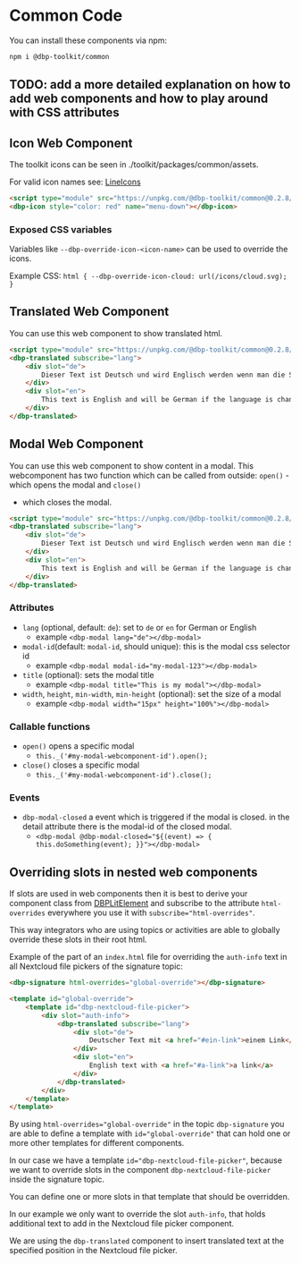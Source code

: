 # Common Code

You can install these components via npm:

```bash
npm i @dbp-toolkit/common
```

## TODO: add a more detailed explanation on how to add web components and how to play around with CSS attributes

## Icon Web Component

The toolkit icons can be seen in ./toolkit/packages/common/assets.

For valid icon names see: [LineIcons](https://lineicons.com/icons/)

```html
<script type="module" src="https://unpkg.com/@dbp-toolkit/common@0.2.8/dist/components.js"></script>
<dbp-icon style="color: red" name="menu-down"></dbp-icon>
```

### Exposed CSS variables

Variables like `--dbp-override-icon-<icon-name>` can be used to override the icons.

Example CSS: `html { --dbp-override-icon-cloud: url(/icons/cloud.svg); }`

## Translated Web Component

You can use this web component to show translated html.

```html
<script type="module" src="https://unpkg.com/@dbp-toolkit/common@0.2.8/dist/components.js"></script>
<dbp-translated subscribe="lang">
    <div slot="de">
        Dieser Text ist Deutsch und wird Englisch werden wenn man die Sprache auf Englisch stellt.
    </div>
    <div slot="en">
        This text is English and will be German if the language is changed to German.
    </div>
</dbp-translated>
```

## Modal Web Component

You can use this web component to show content in a modal. 
This webcomponent has two function which can be called from outside: `open()` - which opens the modal and `close()` 
- which closes the modal. 

```html
<script type="module" src="https://unpkg.com/@dbp-toolkit/common@0.2.8/dist/components.js"></script>
<dbp-translated subscribe="lang">
    <div slot="de">
        Dieser Text ist Deutsch und wird Englisch werden wenn man die Sprache auf Englisch stellt.
    </div>
    <div slot="en">
        This text is English and will be German if the language is changed to German.
    </div>
</dbp-translated>
```

### Attributes

- `lang` (optional, default: `de`): set to `de` or `en` for German or English
    - example `<dbp-modal lang="de"></dbp-modal>`
- `modal-id`(default: `modal-id`, should unique): this is the modal css selector id
    - example `<dbp-modal modal-id="my-modal-123"></dbp-modal>`
- `title` (optional): sets the modal title
    - example `<dbp-modal title="This is my modal"></dbp-modal>`
- `width`, `height`, `min-width`, `min-height` (optional): set the size of a modal
    - example `<dbp-modal width="15px" height="100%"></dbp-modal>`

### Callable functions

- `open()` opens a specific modal
  - `this._('#my-modal-webcomponent-id').open();`
- `close()` closes a specific modal
  - `this._('#my-modal-webcomponent-id').close();`

### Events

- `dbp-modal-closed` a event which is triggered if the modal is closed. in the detail attribute there is the modal-id of the closed modal.
  - `<dbp-modal @dbp-modal-closed="${(event) => {
    this.doSomething(event);
    }}"></dbp-modal>`

## Overriding slots in nested web components

If slots are used in web components then it is best to derive your component class from
[DBPLitElement](https://github.com/digital-blueprint/toolkit/-/blob/main/packages/common/dbp-lit-element.js)
and subscribe to the attribute `html-overrides` everywhere you use it with `subscribe="html-overrides"`.

This way integrators who are using topics or activities are able to globally override these slots
in their root html.

Example of the part of an `index.html` file for overriding the `auth-info` text in all Nextcloud
file pickers of the signature topic:

```html
<dbp-signature html-overrides="global-override"></dbp-signature>

<template id="global-override">
    <template id="dbp-nextcloud-file-picker">
        <div slot="auth-info">
            <dbp-translated subscribe="lang">
                <div slot="de">
                    Deutscher Text mit <a href="#ein-link">einem Link</a>
                </div>
                <div slot="en">
                    English text with <a href="#a-link">a link</a>
                </div>
            </dbp-translated>
        </div>
    </template>
</template>
```

By using `html-overrides="global-override"` in the topic `dbp-signature` you are able to define
a template with `id="global-override"` that can hold one or more other templates for different components.

In our case we have a template `id="dbp-nextcloud-file-picker"`, because we want to override slots
in the component `dbp-nextcloud-file-picker` inside the signature topic.

You can define one or more slots in that template that should be overridden.

In our example we only want to override the slot `auth-info`, that holds additional text to add in
the Nextcloud file picker component.

We are using the `dbp-translated` component to insert translated text at the specified position
in the Nextcloud file picker.
